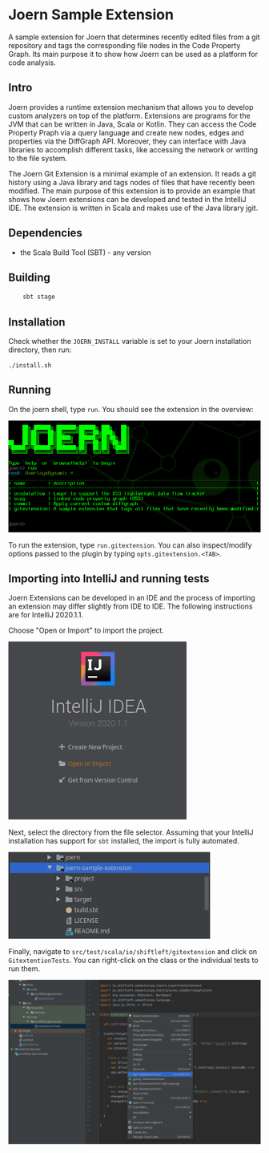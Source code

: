 Joern Sample Extension
======================

A sample extension for Joern that determines recently edited files
from a git repository and tags the corresponding file nodes in the
Code Property Graph. Its main purpose it to show how Joern can be used
as a platform for code analysis.

Intro
-----

Joern provides a runtime extension mechanism that allows you to
develop custom analyzers on top of the platform. Extensions are
programs for the JVM that can be written in Java, Scala or
Kotlin. They can access the Code Property Praph via a query language
and create new nodes, edges and properties via the
DiffGraph API. Moreover, they can interface with Java libraries to accomplish
different tasks, like accessing the network or writing to the file system.

The Joern Git Extension is a minimal example of an extension. It reads
a git history using a Java library and tags nodes of files that have
recently been modified. The main purpose of this extension is to
provide an example that shows how Joern extensions can be developed
and tested in the IntelliJ IDE. The extension is written in Scala and
makes use of the Java library jgit.

Dependencies
------------
- the Scala Build Tool (SBT) - any version

Building
--------

```bash
	sbt stage
```

Installation
------------
Check whether the `JOERN_INSTALL` variable is set to your Joern installation directory, then run:

```
./install.sh
```

Running
-------

On the joern shell, type `run`. You should see the extension in the overview:

![Run output](img/run.png)

To run the extension, type `run.gitextension`. You can also
inspect/modify options passed to the plugin by typing
`opts.gitextension.<TAB>`.


Importing into IntelliJ and running tests
-----------------------------------------

Joern Extensions can be developed in an IDE and the process of
importing an extension may differ slightly from IDE to IDE. The
following instructions are for IntelliJ 2020.1.1.

Choose "Open or Import" to import the project.

![IntelliJ start screen](img/startscreen.png)


Next, select the directory from the file selector. Assuming that your
IntelliJ installation has support for `sbt` installed, the import is
fully automated.

![Just select the project](img/select.png)


Finally, navigate to `src/test/scala/io/shiftleft/gitextension` and
click on `GitextentionTests`. You can right-click on the class or the
individual tests to run them.

![Right click](img/runtests.png)
